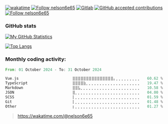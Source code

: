 [![wakatime](https://wakatime.com/badge/user/cb4c6dde-c2f2-4d3b-89ca-9a45394f754a.svg)](https://wakatime.com/@cb4c6dde-c2f2-4d3b-89ca-9a45394f754a)
[![Follow nelson6e65](https://img.shields.io/badge/LinkedIn-nelson6e65-0A66C2?logo=linkedin)](https://www.linkedin.com/in/nelson6e65)
[![Gitlab](https://img.shields.io/badge/GitLab-nelson6e65-fc6d26?logo=gitlab)](https://gitlab.com/nelson6e65)
[![GitHub accepted contributions](https://img.shields.io/github/issues-search?color=%238250df&label=contributions&logo=opensourceinitiative&logoColor=white&query=is%3Apr+is%3Apublic+author%3Anelson6e65+is%3Amerged)](https://github.com/pulls?q=is%3Apr+is%3Apublic+author%3Anelson6e65+is%3Amerged)
[![Follow nelson6e65](https://img.shields.io/twitter/follow/nelson6e65?style=social)](https://twitter.com/intent/follow?screen_name=nelson6e65)

### GitHub stats
[![My GitHub Statistics](https://github-readme-stats.vercel.app/api?username=nelson6e65&show_icons=true&count_private=true&hide_title=true&hide=prs,issues)](https://github.com/nelson6e65?tab=repositories)

[![Top Langs](https://github-readme-stats.vercel.app/api/top-langs/?username=nelson6e65&show_icons=true&count_private=true&hide_title=true&layout=compact&hide=Objective-C,java&langs_count=4)](https://github.com/nelson6e65?tab=repositories)

### Monthly coding activity:

<!--START_SECTION:waka-->

```rust
From: 01 October 2024 - To: 31 October 2024

Vue.js                        ⣿⣿⣿⣿⣿⣿⣿⣿⣿⣿⣿⣿⣿⣿⣿⡄⡀⡀⡀⡀⡀⡀⡀⡀⡀   60.62 %
TypeScript                    ⣿⣿⣿⣿⣷⡀⡀⡀⡀⡀⡀⡀⡀⡀⡀⡀⡀⡀⡀⡀⡀⡀⡀⡀⡀   19.47 %
Markdown                      ⣿⣿⣧⡀⡀⡀⡀⡀⡀⡀⡀⡀⡀⡀⡀⡀⡀⡀⡀⡀⡀⡀⡀⡀⡀   10.58 %
JSON                          ⣿⡀⡀⡀⡀⡀⡀⡀⡀⡀⡀⡀⡀⡀⡀⡀⡀⡀⡀⡀⡀⡀⡀⡀⡀   04.00 %
SCSS                          ⡇⡀⡀⡀⡀⡀⡀⡀⡀⡀⡀⡀⡀⡀⡀⡀⡀⡀⡀⡀⡀⡀⡀⡀⡀   01.59 %
Git                           ⡇⡀⡀⡀⡀⡀⡀⡀⡀⡀⡀⡀⡀⡀⡀⡀⡀⡀⡀⡀⡀⡀⡀⡀⡀   01.48 %
Other                         ⡆⡀⡀⡀⡀⡀⡀⡀⡀⡀⡀⡀⡀⡀⡀⡀⡀⡀⡀⡀⡀⡀⡀⡀⡀   01.27 %
```

<!--END_SECTION:waka-->

> https://wakatime.com/@nelson6e65
